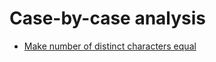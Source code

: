 
# <a id="case-by-case-analysis">Case-by-case analysis</a>
* [Make number of distinct characters equal](../Solutions/M/make-number-of-distinct-characters-equal)
